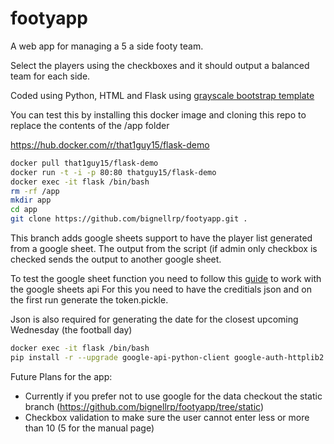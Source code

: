 # footyapp

A web app for managing a 5 a side footy team.

Select the players using the checkboxes and it should output a balanced team
for each side.

Coded using Python, HTML and Flask using
[grayscale bootstrap template](https://startbootstrap.com/theme/grayscale)

You can test this by installing this docker image and cloning this repo to
replace the contents of the /app folder

https://hub.docker.com/r/that1guy15/flask-demo

```bash
docker pull that1guy15/flask-demo
docker run -t -i -p 80:80 thatguy15/flask-demo
docker exec -it flask /bin/bash
rm -rf /app
mkdir app
cd app
git clone https://github.com/bignellrp/footyapp.git .
```

This branch adds google sheets support to have the player list generated from a
google sheet. The output from the script (if admin only checkbox is checked
sends the output to another google sheet.

To test the google sheet function you need to follow this
[guide](https://developers.google.com/sheets/api/quickstart/python)
to work with the google sheets api For this you need to have the creditials
json and on the first run generate the token.pickle.

Json is also required for generating the date for the closest upcoming
Wednesday (the football day)

```bash
docker exec -it flask /bin/bash
pip install -r --upgrade google-api-python-client google-auth-httplib2 google-auth-oauthlib
```

Future Plans for the app:

- Currently if you prefer not to use google for the data checkout the static branch (https://github.com/bignellrp/footyapp/tree/static)
- Checkbox validation to make sure the user cannot enter less or more than 10 (5 for the manual page)
